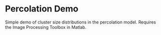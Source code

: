 # Percolation Demo

Simple demo of cluster size distributions in the percolation model.
Requires the Image Processing Toolbox in Matlab.
